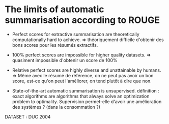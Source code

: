 # The limits of automatic summarisation according to ROUGE 


- Perfect scores for extractive summarisation are theoretically computationally hard to achieve. 
=> théoriquement difficile d'obtenir des bons scores pour les résumés extractifs. 

- 100% perfect scores are impossible for higher quality datasets.
=> quasiment impossible d'obtenir un score de 100% 

- Relative perfect scores are highly diverse and unattainable by humans. 
=> Même avec le résumé de référence, on ne peut pas avoir un bon score, est-ce qu'on peut l'améliorer, on tend plutôt à dire que non. 

- State-of-the-art automatic summarisation is unsupervised. 
définition : exact algorithms are algorithms that always solve an optimization problem to optimality. 
Supervision permet-elle d'avoir une amélioration des systèmes ? (dans la consommation ?) 

DATASET : DUC 2004

